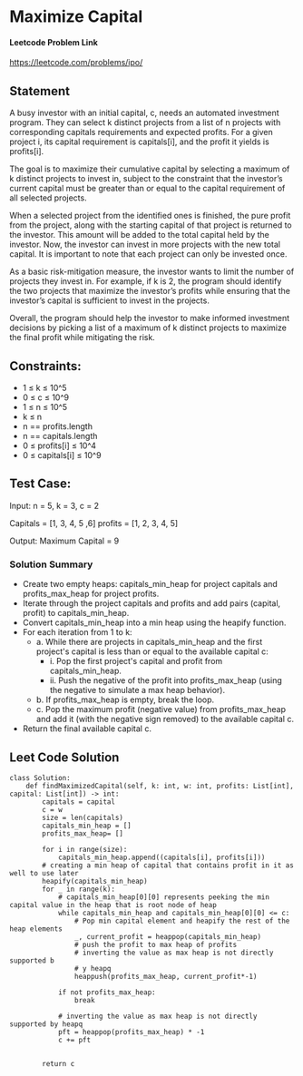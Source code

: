 # Maximize Capital

#### Leetcode Problem Link
https://leetcode.com/problems/ipo/

## Statement
A busy investor with an initial capital, c, needs an automated investment program. They can select k distinct projects from a list of n projects with corresponding capitals requirements and expected profits. For a given project 
i, its capital requirement is capitals[i], and the profit it yields is profits[i].

The goal is to maximize their cumulative capital by selecting a maximum of k distinct projects to invest in, subject to the constraint that the investor’s current capital must be greater than or equal to the capital requirement of all selected projects.

When a selected project from the identified ones is finished, the pure profit from the project, along with the starting capital of that project is returned to the investor. This amount will be added to the total capital held by the investor. Now, the investor can invest in more projects with the new total capital. It is important to note that each project can only be invested once.

As a basic risk-mitigation measure, the investor wants to limit the number of projects they invest in. For example, if k is 2, the program should identify the two projects that maximize the investor’s profits while ensuring that the investor’s capital is sufficient to invest in the projects.

Overall, the program should help the investor to make informed investment decisions by picking a list of a maximum of k distinct projects to maximize the final profit while mitigating the risk.

## Constraints:
- 1 ≤ k ≤ 10^5
- 0 ≤ c ≤ 10^9
- 1 ≤ n ≤ 10^5
- k ≤ n
- n == profits.length
- n == capitals.length
- 0 ≤ profits[i] ≤ 10^4
- 0 ≤ capitals[i] ≤ 10^9

## Test Case:
Input:
n = 5, k = 3, c = 2
    
Capitals = [1, 3, 4, 5 ,6]
profits = [1, 2, 3, 4, 5]

Output:
Maximum Capital = 9


### Solution Summary
- Create two empty heaps: capitals_min_heap for project capitals and profits_max_heap for project profits.
- Iterate through the project capitals and profits and add pairs (capital, profit) to capitals_min_heap.
- Convert capitals_min_heap into a min heap using the heapify function.
- For each iteration from 1 to k:
    - a. While there are projects in capitals_min_heap and the first project's capital is less than or equal to the available capital c:
        - i. Pop the first project's capital and profit from capitals_min_heap.
        - ii. Push the negative of the profit into profits_max_heap (using the negative to simulate a max heap behavior).
    - b. If profits_max_heap is empty, break the loop.
    - c. Pop the maximum profit (negative value) from profits_max_heap and add it (with the negative sign removed) to the available capital c.
- Return the final available capital c.

## Leet Code Solution
```
class Solution:
    def findMaximizedCapital(self, k: int, w: int, profits: List[int], capital: List[int]) -> int:
        capitals = capital
        c = w
        size = len(capitals)
        capitals_min_heap = []
        profits_max_heap= []
        
        for i in range(size):
            capitals_min_heap.append((capitals[i], profits[i]))
        # creating a min heap of capital that contains profit in it as well to use later
        heapify(capitals_min_heap)
        for _ in range(k):
            # capitals_min_heap[0][0] represents peeking the min capital value in the heap that is root node of heap
            while capitals_min_heap and capitals_min_heap[0][0] <= c:
                # Pop min capital element and heapify the rest of the heap elements
                _, current_profit = heappop(capitals_min_heap)
                # push the profit to max heap of profits
                # inverting the value as max heap is not directly supported b
                # y heapq
                heappush(profits_max_heap, current_profit*-1)
                
            if not profits_max_heap:
                break

            # inverting the value as max heap is not directly supported by heapq
            pft = heappop(profits_max_heap) * -1
            c += pft
            
        
        return c
```

